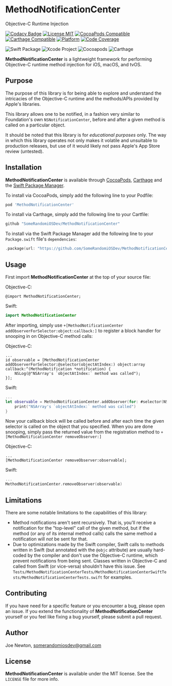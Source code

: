 MethodNotificationCenter
========
Objective-C Runtime Injection

[![Codacy Badge](https://api.codacy.com/project/badge/Grade/d30d31c29f17449481b97a04610ff5b9)](https://app.codacy.com/app/SomeRandomiOSDev/MethodNotificationCenter?utm_source=github.com&utm_medium=referral&utm_content=SomeRandomiOSDev/MethodNotificationCenter&utm_campaign=Badge_Grade_Dashboard)
[![License MIT](https://img.shields.io/cocoapods/l/MethodNotificationCenter.svg)](https://cocoapods.org/pods/MethodNotificationCenter)
[![CocoaPods Compatible](https://img.shields.io/cocoapods/v/MethodNotificationCenter.svg)](https://cocoapods.org/pods/MethodNotificationCenter) 
[![Carthage Compatible](https://img.shields.io/badge/Carthage-compatible-4BC51D.svg?style=flat)](https://github.com/Carthage/Carthage) 
[![Platform](https://img.shields.io/cocoapods/p/MethodNotificationCenter.svg)](https://cocoapods.org/pods/MethodNotificationCenter)
[![Code Coverage](https://codecov.io/gh/SomeRandomiOSDev/MethodNotificationCenter/branch/master/graph/badge.svg)](https://codecov.io/gh/SomeRandomiOSDev/MethodNotificationCenter)

![Swift Package](https://github.com/SomeRandomiOSDev/MethodNotificationCenter/workflows/Swift%20Package/badge.svg)
![Xcode Project](https://github.com/SomeRandomiOSDev/MethodNotificationCenter/workflows/Xcode%20Project/badge.svg)
![Cocoapods](https://github.com/SomeRandomiOSDev/MethodNotificationCenter/workflows/Cocoapods/badge.svg)
![Carthage](https://github.com/SomeRandomiOSDev/MethodNotificationCenter/workflows/Carthage/badge.svg)

**MethodNotificationCenter** is a lightweight framework for performing Objective-C runtime method injection for iOS, macOS, and tvOS.

Purpose
--------

The purpose of this library is for being able to explore and understand the intricacies of the Objective-C runtime and the methods/APIs provided by Apple's libraries. 

This library allows one to be notified, in a fashion very similar to Foundation's own `NSNotificationCenter`, before and after a given method is called on a particular object.

It should be noted that this library is for _educational purposes_ only. The way in which this library operates not only makes it volatile and unsuitable to production releases, but use of it would likely not pass Apple's App Store review (untested).

Installation
--------

**MethodNotificationCenter** is available through [CocoaPods](https://cocoapods.org), [Carthage](https://github.com/Carthage/Carthage) and the [Swift Package Manager](https://swift.org/package-manager/). 

To install via CocoaPods, simply add the following line to your Podfile:

```ruby
pod 'MethodNotificationCenter'
```

To install via Carthage, simply add the following line to your Cartfile:

```ruby
github "SomeRandomiOSDev/MethodNotificationCenter"
```

To install via the Swift Package Manager add the following line to your `Package.swift` file's `dependencies`:

```swift
.package(url: "https://github.com/SomeRandomiOSDev/MethodNotificationCenter.git", from: "1.0.0")
```

Usage
--------

First import **MethodNotificationCenter** at the top of your source file:

Objective-C:

```objc
@import MethodNotificationCenter;
```

Swift: 

```swift
import MethodNotificationCenter
```

After importing, simply use `+[MethodNotificationCenter addObserverForSelector:object:callback:]` to register a block handler for snooping in on Objective-C method calls:

Objective-C:

```objc
...
id observable = [MethodNotificationCenter addObserverForSelector:@selector(objectAtIndex:) object:array callback:^(MethodNotification *notification) {
    NSLog(@"NSArray's `objectAtIndex:` method was called");
}];
```

Swift:

```swift
...
let observable = MethodNotificationCenter.addObserver(for: #selector(NSArray.objectAtIndex(_:)), object:nsarray) { notification in
    print("NSArray's `objectAtIndex:` method was called")
}
```

Now your callback block will be called before and after each time the given selector is called on the object that you specified. When you are done snooping, simply pass the returned value from the registration method to `+[MethodNotificationCenter removeObserver:]`

Objective-C:

```objc 
...
[MethodNotificationCenter removeObserver:observable];
```

Swift:

```swift 
...
MethodNotificationCenter.removeObserver(observable)
```

Limitations
--------

There are some notable limitations to the capabilities of this library:

* Method notifications aren't sent recursively. That is, you'll receive a notification for the "top-level" call of the given method, but if the method (or any of its internal method calls) calls the same method a notification will _not_ be sent for that.
* Due to optimizations made by the Swift compiler, Swift calls to methods written in Swift (but annotated with the `@objc` attribute) are usually hard-coded by the compiler and don't use the Objective-C runtime, which prevent notifications from being sent. Classes written in Objective-C and called from Swift (or vice-versa) shouldn't have this issue. See `Tests/MethodNotificationCenterTests/MethodNotificationCenterSwiftTests/MethodNotificationCenterTests.swift` for examples.

Contributing
--------

If you have need for a specific feature or you encounter a bug, please open an issue. If you extend the functionality of **MethodNotificationCenter** yourself or you feel like fixing a bug yourself, please submit a pull request.

Author
--------

Joe Newton, somerandomiosdev@gmail.com

License
--------

**MethodNotificationCenter** is available under the MIT license. See the `LICENSE` file for more info.
